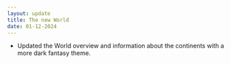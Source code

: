 ```yaml
---
layout: update
title: The new World
date: 01-12-2024
---
```


- Updated the World overview and information about the continents with a more dark fantasy theme.